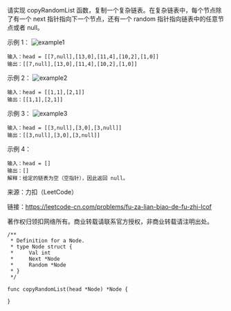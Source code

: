 请实现 copyRandomList 函数，复制一个复杂链表。在复杂链表中，每个节点除了有一个 next 指针指向下一个节点，还有一个 random 指针指向链表中的任意节点或者 null。

示例 1：
![example1](https://assets.leetcode-cn.com/aliyun-lc-upload/uploads/2020/01/09/e1.png "示例1")
```
输入：head = [[7,null],[13,0],[11,4],[10,2],[1,0]]
输出：[[7,null],[13,0],[11,4],[10,2],[1,0]]
```
示例 2：
![example2](https://assets.leetcode-cn.com/aliyun-lc-upload/uploads/2020/01/09/e2.png "示例2")
```
输入：head = [[1,1],[2,1]]
输出：[[1,1],[2,1]]
```
示例 3：
![example3](https://assets.leetcode-cn.com/aliyun-lc-upload/uploads/2020/01/09/e2.png "示例3")
```
输入：head = [[3,null],[3,0],[3,null]]
输出：[[3,null],[3,0],[3,null]]
```
示例 4：
```
输入：head = []
输出：[]
解释：给定的链表为空（空指针），因此返回 null。
```

来源：力扣（LeetCode）

链接：https://leetcode-cn.com/problems/fu-za-lian-biao-de-fu-zhi-lcof

著作权归领扣网络所有。商业转载请联系官方授权，非商业转载请注明出处。
```
/**
 * Definition for a Node.
 * type Node struct {
 *     Val int
 *     Next *Node
 *     Random *Node
 * }
 */

func copyRandomList(head *Node) *Node {
    
}
```
